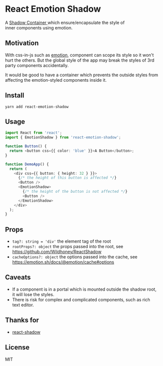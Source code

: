 # React Emotion Shadow

A [Shadow Container
](https://developer.mozilla.org/en-US/docs/Web/Web_Components/Using_shadow_DOM) which ensure/encapsulate the style of  
inner components using emotion.

## Motivation

With css-in-js such as [emotion](https://emotion.sh/), component can scope its style so it won't hurt the others. But
the global style of the app may break the styles of 3rd party components accidentally.

It would be good to have a container which prevents the outside styles from affecting the emotion-styled components inside it.

## Install

```
yarn add react-emotion-shadow
```

## Usage

```typescript jsx
import React from 'react';
import { EmotionShadow } from 'react-emotion-shadow';

function Button() {
  return <button css={{ color: 'blue' }}>A Button</button>;
}

function DemoApp() {
  return (
    <div css={{ button: { height: 32 } }}>
      {/* the height of this button is affected */}
      <Button />
      <EmotionShadow>
        {/* the height of the button is not affected */}
        <Button />
      </EmotionShadow>
    </div>
  );
}
```

## Props

- `tag?: string = 'div'` the element tag of the root
- `rootProps?: object` the props passed into the root, see https://github.com/Wildhoney/ReactShadow
-  `cacheOptions?: object` the options passed into the cache, see https://emotion.sh/docs/@emotion/cache#options

## Caveats

- If a component is in a portal which is mounted outside the shadow root, it will lose the styles.
- There is risk for complex and complicated components, such as rich text editor. 

## Thanks for

- [react-shadow](https://github.com/Wildhoney/ReactShadow)

## License

MIT

